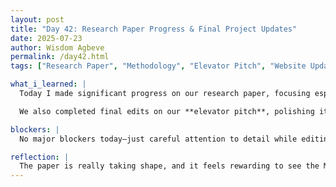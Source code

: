 ```yaml
---
layout: post
title: "Day 42: Research Paper Progress & Final Project Updates"
date: 2025-07-23
author: Wisdom Agbeve
permalink: /day42.html
tags: ["Research Paper", "Methodology", "Elevator Pitch", "Website Updates", "Teamwork"]

what_i_learned: |
  Today I made significant progress on our research paper, focusing especially on the **Methodology** and **Datasets Used** sections. I worked closely with my graduate mentor to refine the content and ensure clarity and accuracy.

  We also completed final edits on our **elevator pitch**, polishing it for clarity and impact. In addition, I collaborated with my team to make final updates to our project website, including improving graphs and charts for better presentation.

blockers: |
  No major blockers today—just careful attention to detail while editing and updating.

reflection: |
  The paper is really taking shape, and it feels rewarding to see the Methodology and Dataset sections come together clearly. Finalizing the elevator pitch with my mentor gave me more confidence in how we communicate our work. Updating the website with the team reminded me how important good visuals are for sharing our research with a wider audience. Overall, I feel motivated and excited as we approach the final symposium.
---
```

